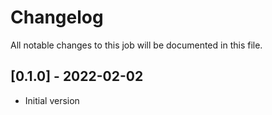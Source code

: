 # Changelog
All notable changes to this job will be documented in this file.

## [0.1.0] - 2022-02-02
* Initial version